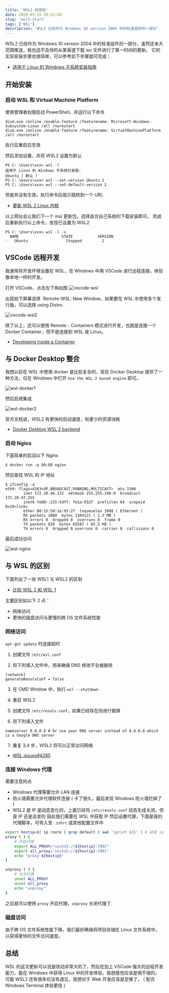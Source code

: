 ```yaml
---
title: 'WSL2 初体验'
date: 2020-05-25 19:22:50
slug: 'wsl2-start'
tags: ['WSL']
description: 'WSL2 已经作为 Windows 10 version 2004 中的标准组件的一部分'
---
```


WSL2 已经作为 Windows 10 version 2004 中的标准组件的一部分，虽然还未大范围推送，我也迫不及待的从某渠道下载 iso 文件进行了第一时间的更新。
它的实际安装步骤也很简单，可以参考如下步骤就可完成：

- [适用于 Linux 的 Windows 子系统安装指南 ](https://docs.microsoft.com/zh-cn/windows/wsl/install-win10)

## 开始安装

### 启动 WSL 和 Virtual Machine Platform

使用管理者权限启动 PowerShell，并运行以下命令

```
dism.exe /online /enable-feature /featurename: Microsoft-Windows-Subsystem-Linux /all /norestart
dism.exe /online /enable-feature /featurename: VirtualMachinePlatform /all /norestart
```

执行后重启后生效

然后添加设置，并将 WSL2 设置为默认

```
PS C: \Users\xxx> wsl -l
适用于 Linux 的 Windows 子系统分发版:
Ubuntu ( 默认 )
PS C: \Users\xxx> wsl --set-version Ubuntu 2
PS C: \Users\xxx> wsl --set-default-version 2
```

但是并没有生效，执行命令后提示跳转到一个 URL

- [更新 WSL 2 Linux 内核](https://docs.microsoft.com/zh-cn/windows/wsl/wsl2-kernel)

以上网址会让我们下一个 msi 更新包，选择适合自己系统的下载安装即可。
完成后重新执行以上命令，发现已设置为 WSL2

```
PS C: \Users\xxx> wsl -l -v
  NAME                   STATE           VERSION
-   Ubuntu                 Stopped         2
```

## VSCode 远程开发

我通常将开发环境设置在 WSL，在 Windows 中用 VSCode 进行远程连接，体验像本地一样的开发。

打开 VSCode，点击左下角如图
![vscode-wsl](https://cdn.jsdelivr.net/gh/GeeKaven/BlogAssets@v1.0.0/img/vscode-wsl.png)

出现如下屏幕选择 `Remote-WSL: New Window。如果要在 WSL 中使用多个发行版，可以选择 using Distro..

![vscode-wsl2](https://cdn.jsdelivr.net/gh/GeeKaven/BlogAssets@v1.0.0/img/vscode-wsl2.png)

除了以上，还可以使用 Remote - Containers 模式进行开发，也就是连接一个 Docker Container，而不是连接到 WSL 或 Linux。

- [Developing inside a Container](https://code.visualstudio.com/docs/remote/containers)

## 与 Docker Desktop 整合

我想以前在 WSL 中使用 docker 是比较复杂的，现在 Docker Desktop 提供了一种方法，仅在 Windows 中打开 `Use the WSL 2 based engine` 即可。

![wsl-docker1](https://cdn.jsdelivr.net/gh/GeeKaven/BlogAssets@v1.0.0/img/wsl-docker1.png)

然后启用集成

![wsl-docker2](https://cdn.jsdelivr.net/gh/GeeKaven/BlogAssets@v1.0.0/img/wsl-docker2.png)

官方文档说，WSL2 有更快的启动速度，和更少的资源消耗

- [Docker Desktop WSL 2 backend](https://docs.docker.com/docker-for-windows/wsl/)

### 启动 Nginx

下面简单的启动以下 Nginx

```
$ docker run -p 80:80 nginx
```

然后查找 WSL 的 IP 地址

```
$ ifconfig -a
eth0: flags=4163<UP,BROADCAST,RUNNING,MULTICAST>  mtu 1500
        inet 172.20.46.132  netmask 255.255.240.0  broadcast 172.20.47.255
        inet6 fe80::215:5dff: fe1a:932f  prefixlen 64  scopeid 0x20<link>
        ether 00:15:5d:1a:93:2f  txqueuelen 1000 ( Ethernet )
        RX packets 1068  bytes 1304121 ( 1.3 MB )
        RX errors 0  dropped 0  overruns 0  frame 0
        TX packets 829  bytes 65587 ( 65.5 KB )
        TX errors 0  dropped 0 overruns 0  carrier 0  collisions 0
```

最后成功访问

![wsl-nginx](https://cdn.jsdelivr.net/gh/GeeKaven/BlogAssets@v1.0.0/img/wsl-nginx.png)

## 与 WSL 的区别

下面列出了一些 WSL1 与 WSL2 的区别

- [比较 WSL 2 和 WSL 1](https://docs.microsoft.com/zh-cn/windows/wsl/compare-versions)

主要区别如以下 2 点：

- 网络访问
- 更快的磁盘访问与更慢的跨 OS 文件系统性能

### 网络访问

`apt-get update` 时连接超时

1.  创建文件 `/etc/wsl.conf`

2.  将下列填入文件中，用来确保 DNS 修改不会被删除

```
[network]
generateResolvConf = false
```

3.  在 CMD Window 中，执行 `wsl --shutdown`

4.  重启 WSL2

5.  创建文件 `/etc/resolv.conf`，如果已经存在则进行替换

6.  将下列填入文件

```
nameserver 8.8.8.8 # Or use your DNS server instead of 8.8.8.8 which is a Google DNS server
```

7.  重复 3,4 步，WSL2 将可以正常访问网络

- [WSL issues#4285](https://github.com/microsoft/WSL/issues/4285#issuecomment-522201021)

### 连接 Windows 代理

需要注意的点

- Windows 代理需要允许 LAN 连接
- 防火墙需要允许代理软件连接 ( 卡了很久，最后发现 Windows 防火墙拦掉了 )
- WSL2 是 IP 是动态变化的，上面已经将 `/etc/resolv.conf` 动态生成关闭，但是 IP 还是会变的
  因此我们需要在 WSL 中获取 IP 然后设置代理，下面是我的代理脚本，可导入至 `.zshrc` 或其他配置文件中

```bash
export hostip=$( ip route | grep default | awk '{print $3}' ) # 获取 ip
proxy ( ) {
    # 开启代理
    export ALL_PROXY="socks5://${hostip}:7891"
    export all_proxy="socks5://${hostip}:7891"
    echo "proxy ${hostip}"
}

unproxy ( ) {
    # 关闭代理
    unset ALL_PROXY
    unset all_proxy
    echo "unproxy"
}
```

之后就可以使用 `proxy` 开启代理，`unproxy` 关闭代理了

### 磁盘访问

由于跨 OS 文件系统性能下降，我们最好确保将项目存储在 Linux 文件系统中，以获得更快的文件访问速度。

## 总结

WSL 的这次更新可以说是改动非常大的了，然后在加上 VSCode 强大的远程开发能力，能在 Windows 中获得 Linux 中的开发体验，我想感觉应该是很不错的。可能 WSL2 还有很多坑没有遇见，我想对于 Web 开发应该是足够了。 ( 配合 Windows Terminal 体验更佳 )

